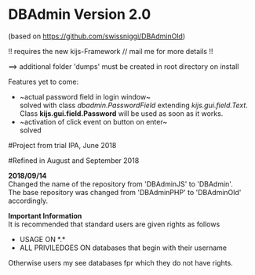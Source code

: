 # DBAdmin Version 2.0

(based on https://github.com/swissniggi/DBAdminOld)

!! requires the new kijs-Framework // mail me for more details !!

==> additional folder 'dumps' must be created in root directory on install

Features yet to come:

- ~actual password field in login window~<br />solved with class _dbadmin.PasswordField_ extending _kijs.gui.field.Text_.<br />Class __kijs.gui.field.Password__ will be used as soon as it works.
- ~activation of click event on button on enter~<br />solved

#Project from trial IPA, June 2018

#Refined in August and September 2018

__2018/09/14__<br />
Changed the name of the repository from 'DBAdminJS' to 'DBAdmin'.</br>
The base repository was changed from 'DBAdminPHP' to 'DBAdminOld' accordingly.

__Important Information__<br />
It is recommended that standard users are given rights as follows<br />
- USAGE ON \*.\*<br />
- ALL PRIVILEDGES ON databases that begin with their username

Otherwise users my see databases fpr which they do not have rights.
